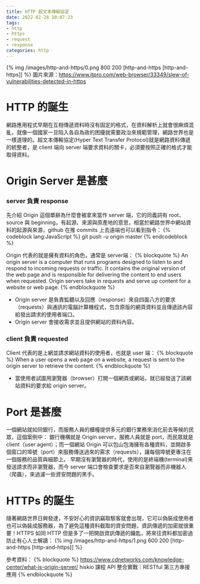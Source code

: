 ```yaml
---
title: HTTP 超文本傳輸協定
date: 2022-02-28 10:07:23
tags:
- http
- https
- request
- response
categories: http
---
```


{% img /images/http-and-https/0.png 800 200 [http-and-https [http-and-https]] %}
圖片來源：https://www.itpro.com/web-browser/33349/slew-of-vulnerabilities-detected-in-https

# HTTP 的誕生
網路應用程式早期在互相傳遞資料時沒有固定的格式，在資料解析上就會很麻煩混亂，就像一個國家一旦陷入各自為政的困擾就需要政治來規範管理，網路世界也是一樣道理的。超文本傳輸協定(Hyper Text Transfer Protocol)就是網路資料傳遞的統整者，是 client 端向 server 端要求資料的關卡，必須要按照正確的格式才能取得資料。

# Origin Server 是甚麼
### server 負責 response
先介紹 Origin 這個單辭為什麼會被拿來當作 server 端，它的同義詞有 root、source 與 beginning，有起源、來源與原產地的意思，相當於網路世界中網站資料的起源與來源，github 在推 commits 上去遠端也可以看到指令：
{% codeblock lang:JavaScript %}
  git push -u origin master
{% endcodeblock %}

Origin 代表的就是擁有資料的角色，通常是 server端：
{% blockquote %}
  An origin server is a computer that runs programs designed to listen to and respond to incoming requests or traffic. It contains the original version of the web page and is responsible for delivering the content to end users when requested.
  Origin servers take in requests and serve up content for a website or web page.
{% endblockquote %}
- Origin server 是負責監聽以及回應（response）來自四面八方的要求（requests）與通訊的電腦計算機程式，包含原版的網頁資料並且傳遞該內容給發出請求的使用者端口。
- Origin server 會接收需求並且提供網站的資料內容。

### client 負責 requested
Client 代表的是上網並請求網站資料的使用者，也就是 user 端：
{% blockquote %}
  When a user opens a web page on a website, a request is sent to the origin server to retrieve the content.
{% endblockquote %}
- 當使用者試圖用瀏覽器（browser）打開一個網頁或網站，就已經發送了該網站資料的要求給 origin server。

# Port 是甚麼
一個網站就如同銀行，而服務人員的櫃檯提供多元的銀行業務來消化前去等候的民眾，這個案例中：
銀行機構就是 Origin server，服務人員就是 port，而民眾就是 client（user agent）；而一個網站 Origin 可以包山包海擁有各種資料，並開啟多個窗口的埠號（port）來服務傳送過來的需求（requests），讓每個埠號更專注在一個服務的品質與細節上。
早期沒有瀏覽器的時代，使用的是終端機(terminal)來發送請求而非瀏覽器，而今 server 端口會檢查要求是否來自瀏覽器而非機器人（爬蟲），來過濾一些資安問題的黑手。

# HTTPs 的誕生
隨著網路世界日興發達，不安好心的資訊竊取駭客就會出現，它可以偽裝成使用者也可以偽裝成服務器，為了避免這種資料截取的資安問題，資訊傳遞的加密就很重要！HTTPS 如同 HTTP 但是多了一把開啟資訊傳遞的鑰匙，將來往資料都加密過防止有心人士解讀：
{% img /images/http-and-https/1.png 600 200 [http-and-https [http-and-https]] %}


參考資料：
{% blockquote %}
  https://www.cdnetworks.com/knowledge-center/what-is-origin-server/
  hiskio 課程 API 整合實戰｜RESTful 第三方串接應用
{% endblockquote %}